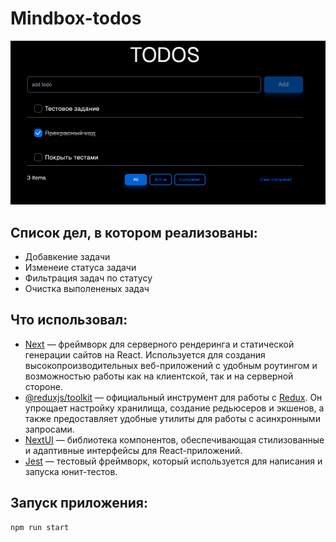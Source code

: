 # Mindbox-todos

<img src="./todos.bmp"  sizes="(max-width: 1000px) 100%, 550px"/>

## Список дел, в котором реализованы:
 - Добавкение задачи
 - Изменеие статуса задачи
 - Фильтрация задач по статусу
 - Очистка выполененых задач

## Что использовал:
 - [Next](https://nextjs.org) — фреймворк для серверного рендеринга и статической генерации сайтов на React. Используется для создания высокопроизводительных веб-приложений с удобным роутингом и возможностью работы как на клиентской, так и на серверной стороне. 
 - [@reduxjs/toolkit](https://redux-toolkit.js.org/) — официальный инструмент для работы с [Redux](https://redux.js.org). Он упрощает настройку хранилища, создание редьюсеров и экшенов, а также предоставляет удобные утилиты для работы с асинхронными запросами.
 - [NextUI](https://nextui.org) — библиотека компонентов, обеспечивающая стилизованные и адаптивные интерфейсы для React-приложений.
 - [Jest](https://jestjs.io/ru) — тестовый фреймворк, который используется для написания и запуска юнит-тестов. 

## Запуск приложения:

```bash
npm run start
```



